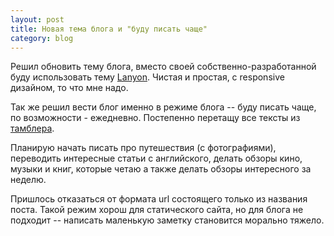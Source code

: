 ```yaml
---
layout: post
title: Новая тема блога и "буду писать чаще"
category: blog
---
```


Решил обновить тему блога, вместо своей собственно-разработанной буду
использовать тему [Lanyon]. Чистая и простая, с responsive дизайном, то что мне
надо.

Так же решил вести блог именно в режиме блога -- буду писать чаще, по
возможности - ежедневно. Постепенно перетащу все тексты из [тамблера][1].

Планирую начать писать про путешествия (с фотографиями), переводить интересные
статьи с английского, делать обзоры кино, музыки и книг, которые четаю а также
делать обзоры интересного за неделю.

Пришлось отказаться от формата url состоящего только из названия поста. Такой
режим хорош для статического сайта, но для блога не подходит -- написать
маленькую заметку становится морально тяжело.

[Lanyon]: http://lanyon.getpoole.com
[1]: http://schmooser.tumblr.com


